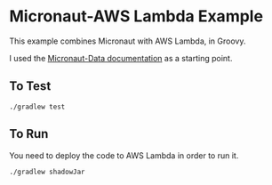 # Micronaut-AWS Lambda Example

This example combines Micronaut with AWS Lambda, in Groovy.

I used the [Micronaut-Data documentation](https://guides.micronaut.io/latest/mn-application-aws-lambda-java-runtime-gradle-groovy.html)
as a starting point.

## To Test

    ./gradlew test

## To Run

You need to deploy the code to AWS Lambda in order to run it.

    ./gradlew shadowJar
